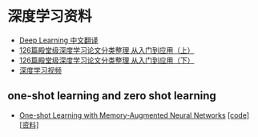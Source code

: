 # 深度学习资料

- [Deep Learning 中文翻译](https://github.com/exacity/deeplearningbook-chinese)
- [126篇殿堂级深度学习论文分类整理 从入门到应用（上）](https://zhuanlan.zhihu.com/p/25549497)
- [126篇殿堂级深度学习论文分类整理 从入门到应用（下）](https://zhuanlan.zhihu.com/p/25549585)
- [深度学习视频](http://space.bilibili.com/23852932/#!/channel/index)

## one-shot learning and zero shot learning
- [One-shot Learning with Memory-Augmented Neural Networks](https://arxiv.org/abs/1605.06065) [[code]](https://github.com/llSourcell/How-to-Learn-from-Little-Data)
[[资料]](https://www.zhihu.com/question/50996014)
